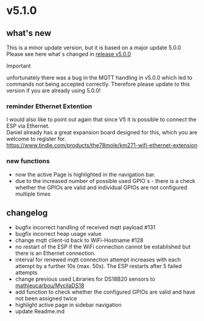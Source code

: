 # v5.1.0

## what's new

This is a minor update version, but it is based on a major update 5.0.0
Please see here what´s changed in [release v5.0.0](https://github.com/dewenni/ESP_Buderus_KM271/releases/tag/v5.0.0)

> [!IMPORTANT]   
> unfortunately there was a bug in the MQTT handling in v5.0.0 which led to commands not being accepted correctly. Therefore please update to this version if you are already using 5.0.0!

### reminder Ethernet Extention

I would also like to point out again that since V5 it is possible to connect the ESP via Ethernet.  
Daniel already has a great expansion board designed for this, which you are welcome to register for.  
https://www.tindie.com/products/the78mole/km271-wifi-ethernet-extension

### new functions

- now the active Page is highlighted in the navigation bar.
- due to the increased number of possible used GPIO´s - there is a check whether the GPIOs are valid and individual GPIOs are not configured multiple times

## changelog

- bugfix incorrect handling of received mqtt payload #131
- bugfix incorrect heap usage value
- change mqtt client-id back to WiFi-Hostname #128
- no restart of the ESP if the WiFi connection cannot be established but there is an Ethernet connection.
- interval for renewed mqtt connection attempt increases with each attempt by a further 10s (max. 50s). The ESP restarts after 5 failed attempts
- change previous used Libraries for DS18B20 sensors to [mathieucarbou/MycilaDS18](https://github.com/mathieucarbou/MycilaDS18)
- add function to check whether the configured GPIOs are valid and have not been assigned twice
- highlight active page in sidebar navigation
- update Readme.md